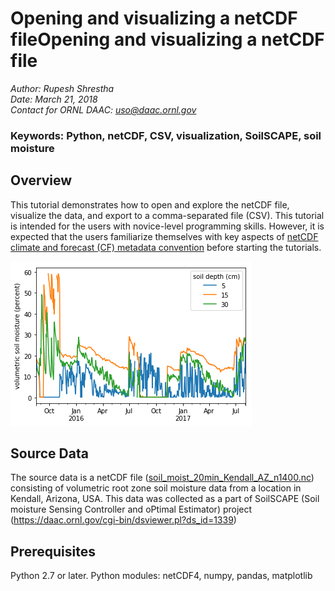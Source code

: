 # Opening and visualizing a netCDF fileOpening and visualizing a netCDF file

*Author: Rupesh Shrestha*  
*Date: March 21, 2018*  
*Contact for ORNL DAAC: uso@daac.ornl.gov*

### Keywords: Python, netCDF, CSV, visualization, SoilSCAPE, soil moisture

## Overview

This tutorial demonstrates how to open and explore the netCDF file, visualize the data, and export to a comma-separated file (CSV). This tutorial is intended for the users with novice-level programming skills. However, it is expected that the users familiarize themselves with key aspects of [netCDF climate and forecast (CF) metadata convention](http://cfconventions.org/cf-conventions/v1.6.0/cf-conventions.html) before starting the tutorials.

![Volumetric soil moisture at various soil depths](resources/py-nc-visualize.png)

## Source Data

The source data is a netCDF file ([soil_moist_20min_Kendall_AZ_n1400.nc](https://daac.ornl.gov/daacdata/eos_land_val/SoilSCAPE/data//soil_moist_20min_Kendall_AZ_n1400.nc)) consisting of  volumetric root zone soil moisture data from a location in Kendall, Arizona, USA. This data was collected as a part of SoilSCAPE (Soil moisture Sensing Controller and oPtimal Estimator) project (https://daac.ornl.gov/cgi-bin/dsviewer.pl?ds_id=1339)

## Prerequisites

Python 2.7 or later. Python modules: netCDF4, numpy, pandas, matplotlib
